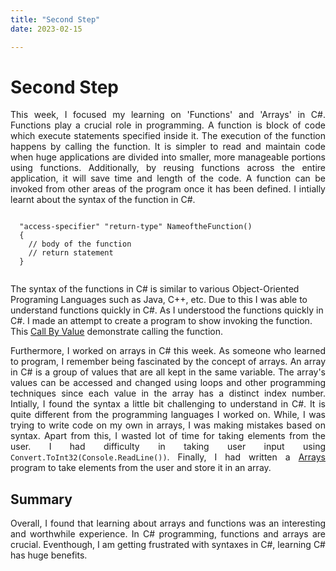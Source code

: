 ```yaml
---
title: "Second Step"
date: 2023-02-15

---
```

<h1><b>Second Step</b></h1>
<p align="justify">
  This week, I focused my learning on 'Functions' and 'Arrays' in C#. Functions play a crucial role in programming. A function is block of code which execute statements specified inside it. 
  The execution of the function happens by calling the function. It is simpler to read and maintain code when huge applications are divided into smaller, 
  more manageable portions using functions. Additionally, by reusing functions across the entire application, it will save time and length of the code. 
  A function can be invoked from other areas of the program once it has been defined.
  I intially learnt about the syntax of the function in C#.
  <pre><code>
  "access-specifier" "return-type" NameoftheFunction(<parameters>)  
  {  
    // body of the function  
    // return statement  
  } 
  </code></pre>
  The syntax of the functions in C# is similar to various Object-Oriented Programing Languages such as Java, C++, etc. Due to this I was able to understand 
  functions quickly in C#. As I understood the functions quickly in C#. I made an attempt to create a program to show invoking the function. 
  This <a href="https://github.com/rugveth1210/Language-Learning-Blog/blob/main/_Codes/FunctionCallByValue.cs">Call By Value</a> demonstrate calling 
  the function.
</p>
<p align="justify">
  Furthermore, I worked on arrays in C# this week. As someone who learned to program, I remember being fascinated by the concept of arrays. 
  An array in C# is a group of values that are all kept in the same variable. 
  The array's values can be accessed and changed using loops and other programming techniques since each value in the array has a distinct index number.
  Intially, I found the syntax a little bit challenging to understand in C#. It is quite different from the programming languages I worked on. 
  While, I was trying to write code on my own in arrays, I was making mistakes based on syntax. Apart from this, I wasted lot of time for taking elements from the user.
  I had difficulty in taking user input using <code>Convert.ToInt32(Console.ReadLine())</code>. 
  Finally, I had written a <a href="https://github.com/rugveth1210/Language-Learning-Blog/blob/main/_Codes/Arrays.cs">Arrays</a> program to take elements from the user 
  and store it in an array.
</p>

<h2><b>Summary</b></h2>
<p align="justify">
  Overall, I found that learning about arrays and functions was an interesting and worthwhile experience. In C# programming, functions and arrays are crucial.
  Eventhough, I am getting frustrated with syntaxes in C#, learning C# has huge benefits.
</p>


